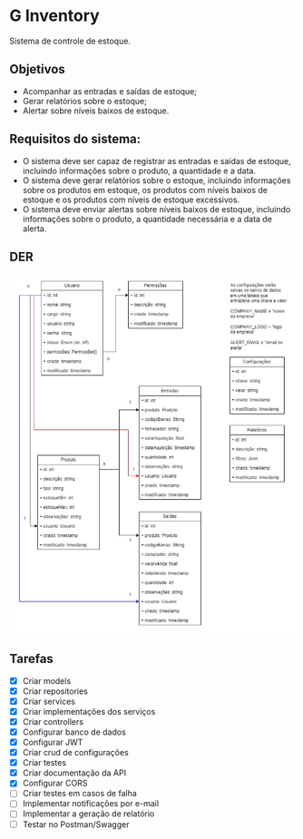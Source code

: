# G Inventory
Sistema de controle de estoque.

## Objetivos
- Acompanhar as entradas e saídas de estoque;
- Gerar relatórios sobre o estoque;
- Alertar sobre níveis baixos de estoque.

## Requisitos do sistema:
- O sistema deve ser capaz de registrar as entradas e saídas de estoque, incluindo informações sobre o produto, a quantidade e a data. 
- O sistema deve gerar relatórios sobre o estoque, incluindo informações sobre os produtos em estoque, os produtos com níveis baixos de estoque e os produtos com níveis de estoque excessivos. 
- O sistema deve enviar alertas sobre níveis baixos de estoque, incluindo informações sobre o produto, a quantidade necessária e a data de alerta.

## DER
![Diagrama de Entidade e Relacionamento](der.jpg)

## Tarefas
- [x] Criar models
- [x] Criar repositories
- [x] Criar services
- [x] Criar implementações dos serviços
- [x] Criar controllers
- [x] Configurar banco de dados
- [x] Configurar JWT
- [x] Criar crud de configurações
- [x] Criar testes
- [x] Criar documentação da API
- [x] Configurar CORS
- [ ] Criar testes em casos de falha
- [ ] Implementar notificações por e-mail
- [ ] Implementar a geração de relatório
- [ ] Testar no Postman/Swagger

